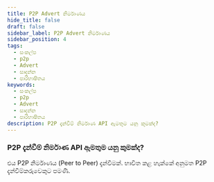 ```yaml
---
title: P2P Advert නිර්මාණය
hide_title: false
draft: false
sidebar_label: P2P Advert නිර්මාණය
sidebar_position: 4
tags:
  - සංකල්ප
  - p2p
  - Advert
  - සාදන්න
  - පාරිභාෂිතය
keywords:
  - සංකල්ප
  - p2p
  - Advert
  - සාදන්න
  - පාරිභාෂිතය
description: P2P දැන්වීම් නිර්මාණ API ඇමතුම යනු කුමක්ද?
---
```


### P2P දැන්වීම් නිර්මාණ API ඇමතුම යනු කුමක්ද?

එය P2P නිර්මාණය (Peer to Peer) දැන්වීමක්. භාවිත කළ හැක්කේ අනුමත P2P දැන්වීම්කරුවෙකුට පමණි.
